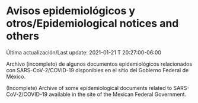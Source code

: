 # Avisos epidemiológicos y otros/Epidemiological notices and others

Última actualización/Last update: 2021-01-21 T 20:27:00-06:00

Archivo (incompleto) de algunos documentos epidemiológicos relacionados con SARS-CoV-2/COVID-19 disponibles en el sitio del Gobierno Federal de México.

(Incomplete) Archive of some epidemiological documents related to SARS-CoV-2/COVID-19 available in the site of the Mexican Federal Government.
